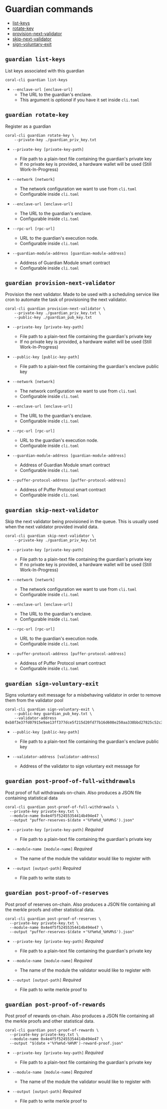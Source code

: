 # Guardian commands

 - [list-keys](#guardian-list-keys)
 - [rotate-key](#guardian-rotate-key)
 - [provision-next-validator](#guardian-provision-next-validator)
 - [skip-next-validator](#guardian-skip-next-validator)
 - [sign-voluntary-exit](#guardian-sign-voluntary-exit)


## `guardian list-keys`
List keys associated with this guardian

```
coral-cli guardian list-keys
```

- `--enclave-url [enclave-url]`
  - The URL to the guardian's enclave.
  - This argument is *optional* if you have it set
inside `cli.toml`


## `guardian rotate-key`
Register as a guardian

```
coral-cli guardian rotate-key \
    --private-key ./guardian_priv_key.txt
```

 - `--private-key [private-key-path]`
   - File path to a plain-text file containing the guardian's private key
   - If no private key is provided, a hardware wallet will be used (Still Work-In-Progress)

 - `--network [network]`
   - The network configuration we want to use from `cli.toml`
   - Configurable inside `cli.toml`

 - `--enclave-url [enclave-url]`
   - The URL to the guardian's enclave.
   - Configurable inside `cli.toml`

 - `--rpc-url [rpc-url]`
   - URL to the guardian's execution node.
   - Configurable inside `cli.toml`

 - `--guardian-module-address [guardian-module-address]`
   - Address of Guardian Module smart contract
   - Configurable inside `cli.toml`

## `guardian provision-next-validator`
Provision the next validator.
Made to be used with a scheduling service like cron to automate
the task of provisioning the next validator.

```
coral-cli guardian provision-next-validator \
    --private-key ./guardian_priv_key.txt \
    --public-key ./guardian_pub_key.txt
```

 - `--private-key [private-key-path]`
   - File path to a plain-text file containing the guardian's private key
   - If no private key is provided, a hardware wallet will be used (Still Work-In-Progress)

 - `--public-key [public-key-path]`
   - File path to a plain-text file containing the guardian's enclave public key

 - `--network [network]`
   - The network configuration we want to use from `cli.toml`
   - Configurable inside `cli.toml`

 - `--enclave-url [enclave-url]`
   - The URL to the guardian's enclave.
   - Configurable inside `cli.toml`

 - `--rpc-url [rpc-url]`
   - URL to the guardian's execution node.
   - Configurable inside `cli.toml`

 - `--guardian-module-address [guardian-module-address]`
   - Address of Guardian Module smart contract
   - Configurable inside `cli.toml`

 - `--puffer-protocol-address [puffer-protocol-address]`
   - Address of Puffer Protocol smart contract
   - Configurable inside `cli.toml`

## `guardian skip-next-validator`
Skip the next validator being provisioned in the queue.
This is usually used when the next validator provided invalid data.

```
coral-cli guardian skip-next-validator \
    --private-key ./guardian_priv_key.txt
```

 - `--private-key [private-key-path]`
   - File path to a plain-text file containing the guardian's private key
   - If no private key is provided, a hardware wallet will be used (Still Work-In-Progress)

 - `--network [network]`
   - The network configuration we want to use from `cli.toml`
   - Configurable inside `cli.toml`
  
 - `--enclave-url [enclave-url]`
   - The URL to the guardian's enclave.
   - Configurable inside `cli.toml`

 - `--rpc-url [rpc-url]`
   - URL to the guardian's execution node.
   - Configurable inside `cli.toml`

 - `--puffer-protocol-address [puffer-protocol-address]`
   - Address of Puffer Protocol smart contract
   - Configurable inside `cli.toml`


## `guardian sign-voluntary-exit`
Signs voluntary exit message for a misbehaving validator
in order to remove them from the validator pool

```
coral-cli guardian sign-voluntary-exit \
    --public-key guardian_pub_key.txt \
    --validator-address 0xb8f3e37fd07915e9ae13ff377dce5f215d20fd77b16d608e250aa338bbd27825c52c3659b210fb34386797451dbe9c67
```

 - `--public-key [public-key-path]`
   - File path to a plain-text file containing the guardian's enclave public key

 - `--validator-address [validator-address]`
   - Address of the validator to sign voluntary exit message for


## `guardian post-proof-of-full-withdrawals`
Post proof of full withdrawals on-chain.
Also produces a JSON file containing statistical data

```
coral-cli guardian post-proof-of-full-withdrawals \
  --private-key private-key.txt \
  --module-name 0x4e4f5f52455354414b494e47 \
  --output "puffer-reserves-$(date +'%Y%m%d_%H%M%S').json"
```

 - `--private-key [private-key-path]` *Required*
   - File path to a plain-text file containing the guardian's private key

 - `--module-name [module-name]` *Required*
   - The name of the module the validator would like to register with

 - `--output [output-path]` *Required*
   - File path to write stats to


## `guardian post-proof-of-reserves`
Post proof of reserves on-chain.
Also produces a JSON file containing all the merkle proofs and other
statistical data.

```
coral-cli guardian post-proof-of-reserves \
  --private-key private-key.txt \
  --module-name 0x4e4f5f52455354414b494e47 \
  --output "puffer-reserves-$(date +'%Y%m%d_%H%M%S').json"
```

 - `--private-key [private-key-path]` *Required*
   - File path to a plain-text file containing the guardian's private key

 - `--module-name [module-name]` *Required*
   - The name of the module the validator would like to register with

 - `--output [output-path]` *Required*
   - File path to write merkle proof to


## `guardian post-proof-of-rewards`
Post proof of rewards on-chain.
Also produces a JSON file containing all the merkle proofs and other
statistical data.

```
coral-cli guardian post-proof-of-rewards \
  --private-key private-key.txt \
  --module-name 0x4e4f5f52455354414b494e47 \
  --output "$(date +'%Y%m%d-%H%M')-reward-proof.json"
```

 - `--private-key [private-key-path]` *Required*
   - File path to a plain-text file containing the guardian's private key

 - `--module-name [module-name]` *Required*
   - The name of the module the validator would like to register with

 - `--output [output-path]` *Required*
   - File path to write merkle proof to